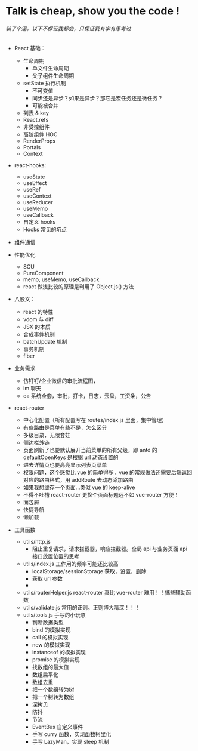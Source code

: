 # Talk is cheap, show you the code !

###### 装了个逼，以下不保证我都会，只保证我有学有思考过

- React 基础：
  - 生命周期
    - 单文件生命周期
    - 父子组件生命周期
  - setState 执行机制
    - 不可变值
    - 同步还是异步？如果是异步？那它是宏任务还是微任务？
    - 可能被合并
  - 列表 & key
  - React.refs
  - 非受控组件
  - 高阶组件 HOC
  - RenderProps
  - Portals
  - Context
- react-hooks:
  - useState
  - useEffect
  - useRef
  - useContext
  - useReducer
  - useMemo
  - useCallback
  - 自定义 hooks
  - Hooks 常见的坑点
- 组件通信
- 性能优化
  - SCU
  - PureComponent
  - memo, useMemo, useCallback
  - react 做浅比较的原理是利用了 Object.js() 方法
- 八股文：
  - react 的特性
  - vdom 与 diff
  - JSX 的本质
  - 合成事件机制
  - batchUpdate 机制
  - 事务机制
  - fiber
- 业务需求

  - 仿钉钉/企业微信的审批流程图，
  - im 聊天
  - oa 系统全套，审批，打卡，日志，云盘，工资条，公告

- react-router

  - 中心化配置（所有配置写在 routes/index.js 里面，集中管理）
  - 有些路由是菜单有些不是，怎么区分
  - 多级目录，无限套娃
  - 侧边栏外链
  - 页面刷新了也要默认展开当前菜单的所有父级，即 antd 的 defaultOpenKeys 是根据 url 动态设置的
  - 进去详情页也要高亮显示列表页菜单
  - 权限问题，这个感觉比 vue 的简单得多，vue 的常规做法还需要后端返回对应的路由格式，用 addRoute 去动态添加路由
  - 如果我想缓存一个页面...类似 vue 的 keep-alive
  - 不得不吐槽 react-router 更换个页面标题远不如 vue-router 方便！
  - 面包屑
  - 快捷导航
  - 懒加载

- 工具函数
  - utils/http.js
    - 阻止重复请求，请求拦截器，响应拦截器。全局 api 与业务页面 api 接口放置位置的思考
  - utils/index.js 工作用的频率可能还比较高
    - localStorage/sessionStorage 获取，设置，删除
    - 获取 url 参数
    -
  - utils/routerHelper.js react-router 真比 vue-router 难用！！搞些辅助函数
  - utils/validate.js 常用的正则。正则博大精深！！！
  - utils/tools.js 手写的小玩意
    - 判断数据类型
    - bind 的模拟实现
    - call 的模拟实现
    - new 的模拟实现
    - instanceof 的模拟实现
    - promise 的模拟实现
    - 找数组的最大值
    - 数组扁平化
    - 数组去重
    - 把一个数组转为树
    - 把一个树转为数组
    - 深拷贝
    - 防抖
    - 节流
    - EventBus 自定义事件
    - 手写 curry 函数，实现函数柯里化
    - 手写 LazyMan，实现 sleep 机制
